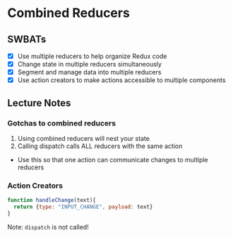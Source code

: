 Combined Reducers
=================

## SWBATs
- [x] Use multiple reducers to help organize Redux code
- [x] Change state in multiple reducers simultaneously
- [x] Segment and manage data into multiple reducers
- [x] Use action creators to make actions accessible to multiple components

## Lecture Notes

### Gotchas to combined reducers
1. Using combined reducers will nest your state
2. Calling dispatch calls ALL reducers with the same action
  - Use this so that one action can communicate changes to multiple reducers


### Action Creators
```js
function handleChange(text){
  return {type: "INPUT_CHANGE", payload: text}
}

```

Note: `dispatch` is not called!